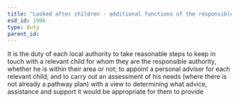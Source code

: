 ```yaml
---
title: "Looked after children - additional functions of the responsible authority"
esd_id: 1996
type: duty
parent_id:  
---
```


It is the duty of each local authority to take reasonable steps to keep in touch with a relevant child for whom they are the responsible authority, whether he is within their area or not; to appoint a personal adviser for each relevant child; and to carry out an assessment of his needs (where there is not already a pathway plan) with a view to determining what advice, assistance and support it would be appropriate for them to provide 

